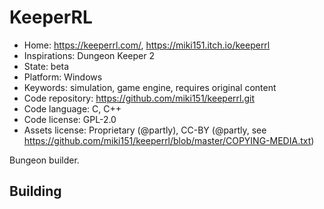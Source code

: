 # KeeperRL

- Home: https://keeperrl.com/, https://miki151.itch.io/keeperrl
- Inspirations: Dungeon Keeper 2
- State: beta
- Platform: Windows
- Keywords: simulation, game engine, requires original content
- Code repository: https://github.com/miki151/keeperrl.git
- Code language: C, C++
- Code license: GPL-2.0
- Assets license: Proprietary (@partly), CC-BY (@partly, see https://github.com/miki151/keeperrl/blob/master/COPYING-MEDIA.txt)

Bungeon builder.

## Building
